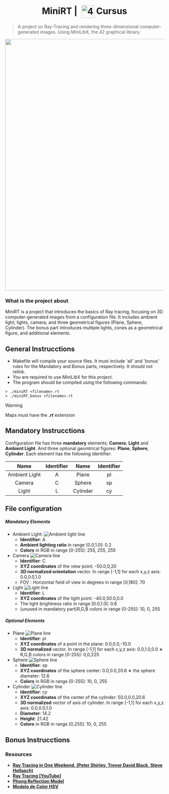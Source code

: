 <!--HEADER-->
<h1 align="center"> MiniRT | 
  <picture>
  <source media="(prefers-color-scheme: dark)" srcset="https://cdn.simpleicons.org/42/white">
  <img alt="42" width=40 align="center" src="https://cdn.simpleicons.org/42/Black">
 </picture>
 Cursus 
 <!--<img alt="Complete" src="https://raw.githubusercontent.com/Mqxx/GitHub-Markdown/main/blockquotes/badge/dark-theme/complete.svg">-->
</h1>
<!--FINISH HEADER-->

>A project on Ray-Tracing and rendering three-dimensional computer-generated images. Using MiniLibX, the 42 graphical library.

<div align="center">
<img align="center"  width="800" src="https://github.com/josephcheel/42-MiniRT/blob/main/Scenes/Images/img5.png">
</div>

### What is the project about
MiniRT is a project that introduces the basics of Ray tracing, focusing on 3D computer-generated images from a configuration file. It includes ambient light, lights, camera, and three geometrical figures (Plane, Sphere, Cylinder). The bonus part introduces multiple lights, cones as a geometrical figure, and additional elements.
## General Instrucctions
* Makefile will compile your source files. It must include 'all' and 'bonus' rules for the Mandatory and Bonus parts, respectively. It should not relink.
* You are required to use MiniLibX for this project.
* The program should be compiled using the following commands:
 
```shell
> ./miniRT <filename>.rt
> ./miniRT_bonus <filename>.rt
```
> [!WARNING]
> Maps must have the ***.rt*** extension
## Mandatory Instrucctions
Configuration file has three **mandatory** elements: **Camera**, **Light** and **Ambient Light**. And three optional geomtrical figures: **Plane**, **Sphere**, **Cylinder**. Each element has the following identifier:

|      Name     | Identifier |   Name   | Identifier  |
|:-------------:|:----------:|:--------:|:-----------:|
| Ambient Light |      A     |   Plane  |      pl     |
|     Camera    |      C     |  Sphere  |      sp     |
|     Light     |      L     | Cylinder |      cy     |



## File configuration
##### Mandatory Elements
*  Ambient Light:
  ![Ambient light line](https://github.com/josephcheel/42-MiniRT/)
    * **Identifier**: A
    *  **Ambient lighting ratio** in range [0.0,1.0]: 0.2
    *  **Colors** in RGB in range [0-255]: 255, 255, 255
*  Camera
   ![Camera line](https://github.com/josephcheel/42-MiniRT/)
    *  **Identifier**: C
    *  **XYZ coordinates** of the view point: -50.0,0,20
    *  **3D normalized orientation** vector. In range [-1,1] for each x,y,z axis: 0.0,0.0,1.0
    *  FOV : Horizontal field of view in degrees in range [0,180]: 70
*  Light
  ![Light line](https://github.com/josephcheel/42-MiniRT/)
    * **Identifier**: L
    * **XYZ coordinates** of the light point: -40.0,50.0,0.0
    * The light brightness ratio in range [0.0,1.0]: 0.6
    * (unused in mandatory part)R,G,B colors in range [0-255]: 10, 0, 255  

##### Optional Elements
*  Plane
  ![Plane line](https://github.com/josephcheel/42-MiniRT/)
    * **Identifier**: pl
    * **XYZ coordinates** of a point in the plane: 0.0,0.0,-10.0
    * **3D normalized** vector. In range [-1,1] for each x,y,z axis: 0.0,1.0,0.0 ∗ R,G,B colors in range [0-255]: 0,0,225
*  Sphere
   ![Sphere line](https://github.com/josephcheel/42-MiniRT/)
    * **Identifier**: sp
    * **XYZ coordinates** of the sphere center: 0.0,0.0,20.6 ∗ the sphere diameter: 12.6
    * **Colors** in RGB in range [0-255]: 10, 0, 255
*   Cylinder
   ![Cylinder line](https://github.com/josephcheel/42-MiniRT/)
    * **Identifier**: cy
    * **XYZ coordinates** of the center of the cylinder: 50.0,0.0,20.6
    * **3D normalized** vector of axis of cylinder. In range [-1,1] for each x,y,z axis: 0.0,0.0,1.0
    * **Diameter**: 14.2
    * **Height**: 21.42
    * **Colors** in RGB in range [0,255]: 10, 0, 255

## Bonus Instrucctions

### Resources
* [**Ray Tracing in One Weekend, (Peter Shirley, Trevor David Black, Steve Hollasch)**](https://raytracing.github.io/)
* [**Ray Tracing [YouTube]**](https://youtu.be/gfW1Fhd9u9Q?si=BI667gXh8sOryeaU)
* [**Phong Reflection Model**](https://en.wikipedia.org/wiki/Phong_reflection_model)
* [**Modelo de Color HSV**](https://es.wikipedia.org/wiki/Modelo_de_color_HSV?useskin=vector)

<!--### Description of file arguments structure

# Ambient light
A 0.2            255,255,255
^  ^ Brightness        rgb color separeted by a comma.
| identifier  

Camera position
C -50,0,20       0,0,0     70
^   ^               ^      ^angular vision
|   |               |vector orientation
|   | Camera position in space
|identifier  

Light:
L -40,0,30       0.7              255,255,255 
^   ^             ^                   ^color of the light
|   |             |brightness
|   | Light position in  space
|identifier  

Plane:
pl 0,80,90      0,1.0,0          255,0,225
^   ^             ^                   ^color of the plane
|   |             |Vector direction
|   | Vector position in space
|identifier  

Sphere:
sp 0,0,20        20               255,0,0     
^   ^             ^                   ^color of the sphere
|   |             |Radious
|   | Vector position in space
|identifier  


Cylinder:
cy  50.0,0.0,20.6 0,0,1.0          14.2  12.21      10,0,255
^   ^              ^                ^      ^         ^color of the cylinder
|   |              |                |      |High
|   |              |                |Diameter
|   |              |Vector direction of the cylinder
|   | Vector position in space
|identifier  -->
